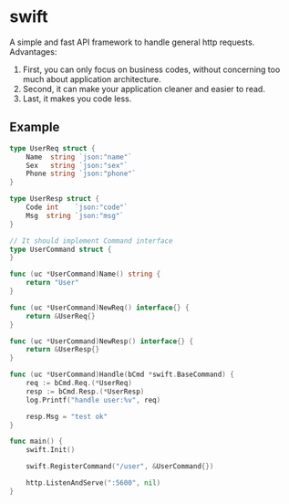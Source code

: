 # swift
A simple and fast API framework to handle general http requests.
Advantages:
1. First, you can only focus on business codes, without concerning too much about application architecture.
2. Second, it can make your application cleaner and easier to read.
3. Last, it makes you code less. 

## Example

```go
type UserReq struct {
	Name  string `json:"name"`
	Sex   string `json:"sex"`
	Phone string `json:"phone"`
}

type UserResp struct {
	Code int 	`json:"code"`
	Msg  string `json:"msg"`
}

// It should implement Command interface
type UserCommand struct {
}

func (uc *UserCommand)Name() string {
	return "User"
}

func (uc *UserCommand)NewReq() interface{} {
	return &UserReq{}
}

func (uc *UserCommand)NewResp() interface{} {
	return &UserResp{}
}

func (uc *UserCommand)Handle(bCmd *swift.BaseCommand) {
	req := bCmd.Req.(*UserReq)
	resp := bCmd.Resp.(*UserResp)
	log.Printf("handle user:%v", req)

	resp.Msg = "test ok"
}

func main() {
	swift.Init()

	swift.RegisterCommand("/user", &UserCommand{})

	http.ListenAndServe(":5600", nil)
}
```